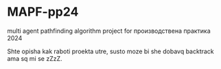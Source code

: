 # MAPF-pp24
multi agent pathfinding algorithm project for производствена практика 2024

Shte opisha kak raboti proekta utre, susto moze bi she dobavq backtrack ama sq mi se zZzZ.
